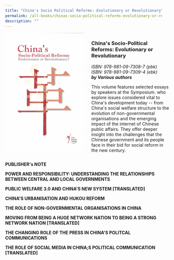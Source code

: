 ```yaml
---
title: "China's Socio Political Reforms: Evolutionary or Revolutionary"
permalink: /all-books/chinas-socio-political-reforms-evolutionary-or-revolutionary/
description: ""
---
```

<style>

	
.grid-container {
	display: grid;
	grid-template-columns: 50% 50%;
	grid-column-gap: 5%;
	}
	


</style>


<div class="grid-container">
	<div class="grid-child"><img src="/images/Books/China's%20Socio-Political%20Reforms.jpg"></div>
	<div class="grid-child">
		<h3>China's Socio-Political Reforms: Evolutionary or Revolutionary</h3>
		<i>ISBN: 978-981-09-7308-7 (pbk)</i><br>
		<i>ISBN: 978-981-09-7309-4 (ebk)</i><br>
		<b><i>by Various authors</i></b>
		<p>This volume features selected essays by speakers at the Symposium. who explore issues considered vital to China's development today -- from China's social welfare structure to the evolution of non-governmental organisations and the emerging impact of the internet of Chinese public affairs. They offer deeper insight into the challenges that the Chinese government and its people face in their bid for social reform in the new century.</p>
	</div>

</div>



<div>

<div class="chapter-divider">
<p><b>PUBLISHER's NOTE</b></p>

</div>
	
<div class="chapter-divider">
<p><b>POWER AND RESPONSIBILITY: UNDERSTANDING THE RELATIONSHIPS BETWEEN CENTRAL AND LOCAL GOVERNMENTS</b></p>

</div>
	
<div class="chapter-divider">
<p><b>PUBLIC WELFARE 3.0 AND CHINA'S NEW SYSTEM [TRANSLATED] </b></p>

</div>
	
<div class="chapter-divider">
<p><b>CHINA'S URBANISATION AND HUKOU REFORM</b></p>

</div>
	
<div class="chapter-divider">
<p><b>THE ROLE OF NON-GOVERNMENTAL ORGANISATIONS IN CHINA</b></p>

</div>
	
<div class="chapter-divider">
<p><b>MOVING FROM BEING A HUGE NETWORK NATION TO BEING A STRONG NETWORK NATION [TRANSLATED]</b></p>

</div>
	
<div class="chapter-divider">
<p><b>THE CHANGING ROLE OF THE PRESS IN CHINA'S POLITCAL COMMUNICATIONS</b></p>

</div>
	
<div class="chapter-divider">
<p><b>THE ROLE OF SOCIAL MEDIA IN CHINA;S POLITICAL COMMUNICATION [TRANSLATED]</b></p>

</div>



</div>